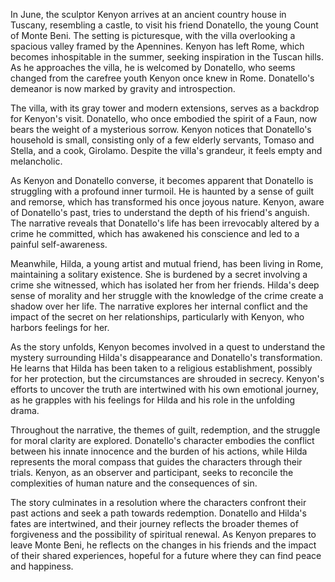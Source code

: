 In June, the sculptor Kenyon arrives at an ancient country house in Tuscany, resembling a castle, to visit his friend Donatello, the young Count of Monte Beni. The setting is picturesque, with the villa overlooking a spacious valley framed by the Apennines. Kenyon has left Rome, which becomes inhospitable in the summer, seeking inspiration in the Tuscan hills. As he approaches the villa, he is welcomed by Donatello, who seems changed from the carefree youth Kenyon once knew in Rome. Donatello's demeanor is now marked by gravity and introspection.

The villa, with its gray tower and modern extensions, serves as a backdrop for Kenyon's visit. Donatello, who once embodied the spirit of a Faun, now bears the weight of a mysterious sorrow. Kenyon notices that Donatello's household is small, consisting only of a few elderly servants, Tomaso and Stella, and a cook, Girolamo. Despite the villa's grandeur, it feels empty and melancholic.

As Kenyon and Donatello converse, it becomes apparent that Donatello is struggling with a profound inner turmoil. He is haunted by a sense of guilt and remorse, which has transformed his once joyous nature. Kenyon, aware of Donatello's past, tries to understand the depth of his friend's anguish. The narrative reveals that Donatello's life has been irrevocably altered by a crime he committed, which has awakened his conscience and led to a painful self-awareness.

Meanwhile, Hilda, a young artist and mutual friend, has been living in Rome, maintaining a solitary existence. She is burdened by a secret involving a crime she witnessed, which has isolated her from her friends. Hilda's deep sense of morality and her struggle with the knowledge of the crime create a shadow over her life. The narrative explores her internal conflict and the impact of the secret on her relationships, particularly with Kenyon, who harbors feelings for her.

As the story unfolds, Kenyon becomes involved in a quest to understand the mystery surrounding Hilda's disappearance and Donatello's transformation. He learns that Hilda has been taken to a religious establishment, possibly for her protection, but the circumstances are shrouded in secrecy. Kenyon's efforts to uncover the truth are intertwined with his own emotional journey, as he grapples with his feelings for Hilda and his role in the unfolding drama.

Throughout the narrative, the themes of guilt, redemption, and the struggle for moral clarity are explored. Donatello's character embodies the conflict between his innate innocence and the burden of his actions, while Hilda represents the moral compass that guides the characters through their trials. Kenyon, as an observer and participant, seeks to reconcile the complexities of human nature and the consequences of sin.

The story culminates in a resolution where the characters confront their past actions and seek a path towards redemption. Donatello and Hilda's fates are intertwined, and their journey reflects the broader themes of forgiveness and the possibility of spiritual renewal. As Kenyon prepares to leave Monte Beni, he reflects on the changes in his friends and the impact of their shared experiences, hopeful for a future where they can find peace and happiness.